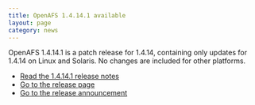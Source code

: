 ```yaml
---
title: OpenAFS 1.4.14.1 available
layout: page
category: news
---
```



OpenAFS 1.4.14.1 is a patch release for 1.4.14, containing only updates
for 1.4.14 on Linux and Solaris. No changes are included for other
platforms.

-   [Read the 1.4.14.1 release notes](/dl/openafs/1.4.14/RELNOTES-1.4.14.1)
-   [Go to the release page](/release/openafs-1.4.14.1.html)
-   [Go to the release announcement](/pipermail/openafs-announce/2011/000368.html)


